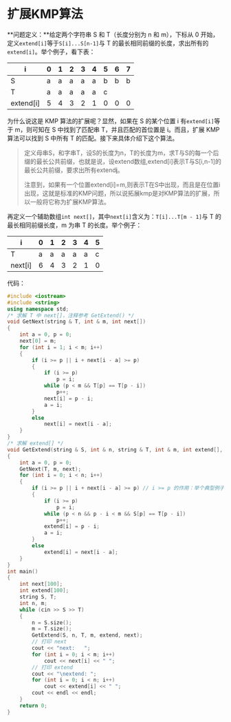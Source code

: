 # 扩展KMP算法

**问题定义：**给定两个字符串 S 和 T（长度分别为 n 和 m），下标从 0 开始，定义`extend[i]`等于`S[i]...S[n-1]`与 T 的最长相同前缀的长度，求出所有的`extend[i]`。举个例子，看下表：

| i         | 0    | 1    | 2    | 3    | 4    | 5    | 6    | 7    |
| --------- | ---- | ---- | ---- | ---- | ---- | ---- | ---- | ---- |
| S         | a    | a    | a    | a    | a    | b    | b    | b    |
| T         | a    | a    | a    | a    | a    | c    |      |      |
| extend[i] | 5    | 4    | 3    | 2    | 1    | 0    | 0    | 0    |

为什么说这是 KMP 算法的扩展呢？显然，如果在 S 的某个位置 i 有`extend[i]`等于 m，则可知在 S 中找到了匹配串 T，并且匹配的首位置是 i。而且，扩展 KMP 算法可以找到 S 中所有 T 的匹配。接下来具体介绍下这个算法。

> 定义母串S，和字串T，设S的长度为n，T的长度为m，求T与S的每一个后缀的最长公共前缀，也就是说，设extend数组,extend[i]表示T与S[i,n-1]的最长公共前缀，要求出所有extend[i](0<=i<n)。
>
> 注意到，如果有一个位置extend[i]=m,则表示T在S中出现，而且是在位置i出现，这就是标准的KMP问题，所以说拓展kmp是对KMP算法的扩展，所以一般将它称为扩展KMP算法。

再定义一个辅助数组`int next[]`，其中`next[i]`含义为：`T[i]...T[m - 1]`与 T 的最长相同前缀长度，m 为串 T 的长度。举个例子：

| i       | 0    | 1    | 2    | 3    | 4    | 5    |
| ------- | ---- | ---- | ---- | ---- | ---- | ---- |
| T       | a    | a    | a    | a    | a    | c    |
| next[i] | 6    | 4    | 3    | 2    | 1    | 0    |

代码：

```cpp
#include <iostream>
#include <string>
using namespace std;
/* 求解 T 中 next[]，注释参考 GetExtend() */
void GetNext(string & T, int & m, int next[])
{
    int a = 0, p = 0;
    next[0] = m;
    for (int i = 1; i < m; i++)
    {
        if (i >= p || i + next[i - a] >= p)
        {
            if (i >= p)
                p = i;
            while (p < m && T[p] == T[p - i])
                p++;
            next[i] = p - i;
            a = i;
        }
        else
            next[i] = next[i - a];
    }
}
/* 求解 extend[] */
void GetExtend(string & S, int & n, string & T, int & m, int extend[], int next[])
{
    int a = 0, p = 0;
    GetNext(T, m, next);
    for (int i = 0; i < n; i++)
    {
        if (i >= p || i + next[i - a] >= p) // i >= p 的作用：举个典型例子，S 和 T 无一字符相同
        {
            if (i >= p)
                p = i;
            while (p < n && p - i < m && S[p] == T[p - i])
                p++;
            extend[i] = p - i;
            a = i;
        }
        else
            extend[i] = next[i - a];
    }
}
int main()
{
    int next[100];
    int extend[100];
    string S, T;
    int n, m;
    while (cin >> S >> T)
    {
        n = S.size();
        m = T.size();
        GetExtend(S, n, T, m, extend, next);
        // 打印 next
        cout << "next:   ";
        for (int i = 0; i < m; i++)
            cout << next[i] << " ";
        // 打印 extend
        cout << "\nextend: ";
        for (int i = 0; i < n; i++)
            cout << extend[i] << " ";
        cout << endl << endl;
    }
    return 0;
}

```

